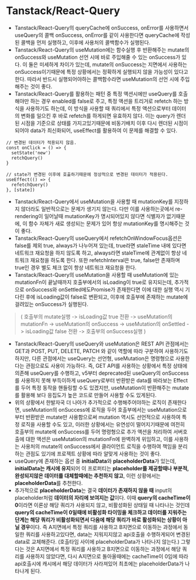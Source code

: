 # Tanstack/React-Query

- Tanstack/React-Query의 queryCache에 onSuccess, onError를 사용하면서 useQuery의 콜백 onSuccess, onError를 같이 사용한다면 queryCache에 작성된 콜백을 먼저 실행하고, 이후에 사용처의 콜백함수가 실행된다.
- Tanstack/React-Query의 useMutation에는 함수실행 후 반환해주는 mutate의 onSuccess와 useMutation 선언 시에 바로 주입해줄 수 있는 onSuccess가 있다. 이 둘은 미세하게 차이가 있는데, mutate의 onSuccess는 지면에서 사용하는 onSuccess이기때문에 특정 상황에서는 정확하게 실행되지 않을 가능성이 있다고 한다. 따라서 반드시 실행되어야하는 콜백함수라면 useMutation의 선언 시에 주입해주는 것이 좋다.
- Tanstack/React-Query를 활용하는 패턴 중 특정 액션시에만 useQuery를 호출해야만 하는 경우 enabled를 false로 주고, 특정 액션을 트리거로 refetch 하는 방식을 사용하기도 하는데, 이 방식을 사용할 때 쿼리에서 특정 액션으로부터 데이터의 변화를 일으킨 후 바로 refetch를 하게되면 유효하지 않다. 이는 query가 렌더된 시점을 기준으로 상태를 가지고있기때문에 비동기배치 이후 다시 렌더된 시점이 되어야 data가 최신화되어, useEffect를 활용하여 이 문제를 해결할 수 있다.

```
// 변경된 데이터가 적용되지 않음.
const onClick = () => {
  setState('new')
  retchQuery()
}

// state가 변경된 이후에 호출하기때문에 정상적으로 변경된 데이터가 적용된다.
useEffect(() => {
  refetchQuery()
}, [state])
```

- Tanstack/React-Query에서 useMutation을 사용할 때 mutationKey를 지정하지 않더라도 일반적으로는 문제가 생기지 않는다. 다만 이를 사용하는곳에서 re-rendering이 일어날때 mutationKey가 명시되어있지 않다면 식별자가 없기때문에, 이 함수 자체가 새로 생성되는 문제가 있어 항상 mutationKey를 명시해주는 것이 좋다.
- Tanstack/React-Query의 useQuery에서 refetchOnWindowFocus옵션은 false를 제외 true, always가 나누어져 있는데, true라면 staleTime 내에 있다면 네트워크 재요청을 하지 않도록 하고, always라면 staleTime에 관계없이 항상 네트워크 재요청을 하도록 한다. 또한 refetchInterval은 true, false만 존재하며 true인 경우 별도 체크 없이 항상 네트워크 재요청을 한다.
- Tanstack/React-Query의 useMutation을 사용할 때 useMutation에 있는 mutationFn이 끝날때까지 호출부에서의 isLoading이 true로 유지되는데, 추가적으로 onSuccess와 onSettled에도Promise가 존재한다면 이에 대한 실행 역시 기다린 후에 isLoading값이 false로 변환되고, 이후에 호출부에 존재하는 mutate에 걸려있는 onSuccess가 실행된다.

> ( 호출부의 mutate실행 -> isLoading값 true 전환 -> useMutation의 mutationFn -> useMutation의 onSuccess -> useMutation의 onSettled -> isLoading값 false 전환 -> 호출부의 onSuccess실행 )

- Tanstack/React-Query의 useQuery와 useMutation은 REST API 관점에서는 GET과 POST, PUT, DELETE, PATCH 와 같이 역할에 따라 구분하여 사용하기도 하지만, 다른 관점에서는 useQuery는 선언형, useMutation은 명령형으로 사용한다는 관점으로도 사용이 가능하다. 즉, GET API를 사용하는 상황에서 특정 상태에 의존해 useQuery를 수행하고, v5부터 deprecated된 useQuery의 onSuccess를 사용하지 못해 부득이하게 useQuery로부터 반환받은 data를 바라보는 Effect를 두어 특정 동작을 핸들링할 수도 있겠지만, useMutation이 반환해주는 mutate를 활용해 보다 응집도가 높은 코드로 만들어 사용할 수도 있게된다.
- 위의 상황에서 한발자국 더 나아가 추가적으로 수행해주어야하는 로직이 존재한다면, useMutation의 onSuccess에 로직을 두어 호출부에서는 useMutation으로부터 반환받은 mutate만 사용함으로써 mutation 역시도 선언적으로 사용하여 특정 로직을 사용할 수도 있고, 이러한 상황에서는 유연성이 떨어지기때문에 여전히 호출부의 mutate에 onSuccess를 두어 명령형으로 추가 액션을 처리하여 서버호출에 대한 액션은 useMutation의 mutationFn에 완벽하게 위임하고, 이를 사용하는 사용처의 mutate의 onSuccess에서 클라이언트 로직을 수행하여 책임을 분리하는 관점도 있기에 프로젝트 상황에 따라 알맞게 사용하는 것이 좋다.
- useQuery에 존재하는 옵션 중 **initialData**와 **placeholderData**가 있는데, **initialData는 캐시에 유지**되어 이 프로퍼티는 **placeholder를 제공할때나 부분적, 완성되지않은 데이터를 대체할때에는 추천하지 않고**, 이런 상황에서는 **placeholderData**를 추천한다.
- 추가적으로 **placeholderData**는 결국 **데이터가 존재하지 않을 때** input의 placeholder처럼 **데이터의 자리에 보여지는 값**이다. 이때 **query의 cacheTime이 0**이라면 이론상 해당 쿼리가 사용되지 않고, 비활성화된 상태일 때 나타나는 것인데 **query의 cacheTime이 0일때에 비활성화 타이밍을 체크하고 데이터를 지워주는 단계는 해당 쿼리가 비활성화되면서 다음에 해당 쿼리가 바로 활성화되는 상황이 아닐 경우**이다. 즉 A지면에서 특정 쿼리를 사용하고 B지면으로 이동하는 과정에서 동일한 쿼리를 사용하고있다면, data는 지워지지않고 api호출을 수행하게되어 변경된 data로 교체해준다. (호출타임 사이에 placeholderData가 나타나지 않는다.) 그렇다는 것은 A지면에서 특정 쿼리를 사용하고 B지면으로 이동하는 과정에서 해당 쿼리를 사용하지 않았다면, 다시 A지면으로 돌아올때에는 cacheTime이 0임에 따라 api호출시에 캐시에서 해당 데이터가 사라져있어 최초에는 placeholderData가 나타나게 된다.
